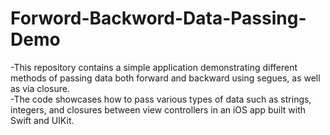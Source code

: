 # Forword-Backword-Data-Passing-Demo
-This repository contains a simple application demonstrating different methods of passing data both forward and backward using segues, as well as via closure.<br>
-The code showcases how to pass various types of data such as strings, integers, and closures between view controllers in an iOS app built with Swift and UIKit.









